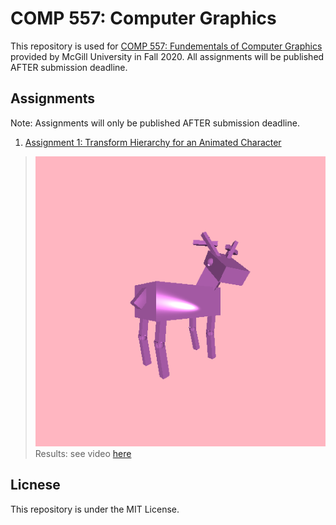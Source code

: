 # COMP 557: Computer Graphics  
This repository is used for [COMP 557: Fundementals of Computer Graphics](https://www.mcgill.ca/study/2020-2021/courses/comp-557) provided by McGill University in Fall 2020. All assignments will be published AFTER submission deadline.  

## Assignments  
Note: Assignments will only be published AFTER submission deadline.  
1. [Assignment 1: Transform Hierarchy for an Animated Character](./src/comp557/a1)  
> ![yao_the_deer](./data/a1data/pengnan-yao-the-deer.png)  
> Results: see video [here](./data/a1data/yao_the_deer_pengnan.mp4)

## Licnese  
This repository is under the MIT License.  
